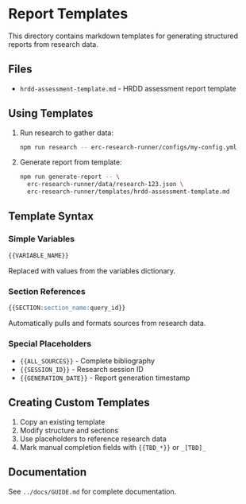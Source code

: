 # Report Templates

This directory contains markdown templates for generating structured reports from research data.

## Files

- `hrdd-assessment-template.md` - HRDD assessment report template

## Using Templates

1. Run research to gather data:
   ```bash
   npm run research -- erc-research-runner/configs/my-config.yml
   ```

2. Generate report from template:
   ```bash
   npm run generate-report -- \
     erc-research-runner/data/research-123.json \
     erc-research-runner/templates/hrdd-assessment-template.md
   ```

## Template Syntax

### Simple Variables

```markdown
{{VARIABLE_NAME}}
```

Replaced with values from the variables dictionary.

### Section References

```markdown
{{SECTION:section_name:query_id}}
```

Automatically pulls and formats sources from research data.

### Special Placeholders

- `{{ALL_SOURCES}}` - Complete bibliography
- `{{SESSION_ID}}` - Research session ID
- `{{GENERATION_DATE}}` - Report generation timestamp

## Creating Custom Templates

1. Copy an existing template
2. Modify structure and sections
3. Use placeholders to reference research data
4. Mark manual completion fields with `{{TBD_*}}` or `_[TBD]_`

## Documentation

See `../docs/GUIDE.md` for complete documentation.
